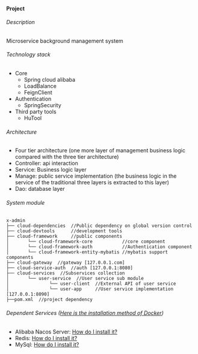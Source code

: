 #### Project

###### Description

Microservice background management system

###### Technology stack

- Core
  - Spring cloud alibaba
  - LoadBalance
  - FeignClient
- Authentication
  - SpringSecurity
- Third party tools
  - HuTool

###### Architecture

- Four tier architecture (one more layer of management business logic compared with the three tier architecture)
- Controller: api interaction
- Service: Business logic layer
- Manage: public service implementation (the business logic in the service of the traditional three layers is extracted
  to this
  layer)
- Dao: database layer

###### System module

```
x-admin   
├── cloud-dependencies  //Public dependency on global version control
├── cloud-devtools      //development tools
├── cloud-framework     //public components
│       └── cloud-framework-core           //core component
│       └── cloud-framework-auth           //Authentication component
│       └── cloud-framework-entity-mybatis //mybatis support components
├── cloud-gateway  //gateway [127.0.0.1.com]
├── cloud-service-auth  //auth [127.0.0.1:8080]
├── cloud-services  //Subservices collection
│       └── user-service  //User service sub module
│               └── user-client  //External API of user service
│               └── user-app     //User service implementation [127.0.0.1:8090]
├──pom.xml  //project dependency
```

###### Dependent Services ([Here is the installation method of Docker](https://github.com/cuukenn/docker-scripts ))

- Alibaba Nacos Server: [How do I install it?](https://github.com/cuukenn/docker-scripts/nacos)
- Redis: [How do I install it?](https://github.com/cuukenn/docker-scripts/redis)
- MySql: [How do I install it?](https://github.com/cuukenn/docker-scripts/mysql)